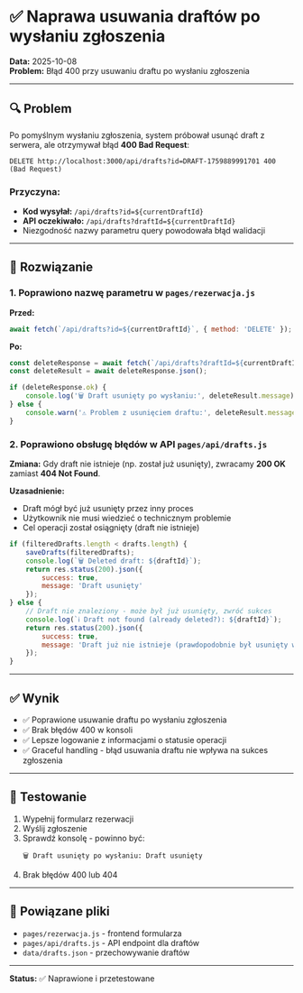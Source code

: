 # ✅ Naprawa usuwania draftów po wysłaniu zgłoszenia

**Data:** 2025-10-08  
**Problem:** Błąd 400 przy usuwaniu draftu po wysłaniu zgłoszenia

---

## 🔍 Problem

Po pomyślnym wysłaniu zgłoszenia, system próbował usunąć draft z serwera, ale otrzymywał błąd **400 Bad Request**:

```
DELETE http://localhost:3000/api/drafts?id=DRAFT-1759889991701 400 (Bad Request)
```

### Przyczyna:
- **Kod wysyłał:** `/api/drafts?id=${currentDraftId}`
- **API oczekiwało:** `/api/drafts?draftId=${currentDraftId}`
- Niezgodność nazwy parametru query powodowała błąd walidacji

---

## 🔧 Rozwiązanie

### 1. Poprawiono nazwę parametru w `pages/rezerwacja.js`

**Przed:**
```javascript
await fetch(`/api/drafts?id=${currentDraftId}`, { method: 'DELETE' });
```

**Po:**
```javascript
const deleteResponse = await fetch(`/api/drafts?draftId=${currentDraftId}`, { method: 'DELETE' });
const deleteResult = await deleteResponse.json();

if (deleteResponse.ok) {
    console.log('🗑️ Draft usunięty po wysłaniu:', deleteResult.message);
} else {
    console.warn('⚠️ Problem z usunięciem draftu:', deleteResult.message);
}
```

### 2. Poprawiono obsługę błędów w API `pages/api/drafts.js`

**Zmiana:** Gdy draft nie istnieje (np. został już usunięty), zwracamy **200 OK** zamiast **404 Not Found**.

**Uzasadnienie:**
- Draft mógł być już usunięty przez inny proces
- Użytkownik nie musi wiedzieć o technicznym problemie
- Cel operacji został osiągnięty (draft nie istnieje)

```javascript
if (filteredDrafts.length < drafts.length) {
    saveDrafts(filteredDrafts);
    console.log(`🗑️ Deleted draft: ${draftId}`);
    return res.status(200).json({ 
        success: true, 
        message: 'Draft usunięty' 
    });
} else {
    // Draft nie znaleziony - może był już usunięty, zwróć sukces
    console.log(`ℹ️ Draft not found (already deleted?): ${draftId}`);
    return res.status(200).json({ 
        success: true, 
        message: 'Draft już nie istnieje (prawdopodobnie był usunięty wcześniej)' 
    });
}
```

---

## ✅ Wynik

- ✅ Poprawione usuwanie draftu po wysłaniu zgłoszenia
- ✅ Brak błędów 400 w konsoli
- ✅ Lepsze logowanie z informacjami o statusie operacji
- ✅ Graceful handling - błąd usuwania draftu nie wpływa na sukces zgłoszenia

---

## 🧪 Testowanie

1. Wypełnij formularz rezerwacji
2. Wyślij zgłoszenie
3. Sprawdź konsolę - powinno być:
   ```
   🗑️ Draft usunięty po wysłaniu: Draft usunięty
   ```
4. Brak błędów 400 lub 404

---

## 📝 Powiązane pliki

- `pages/rezerwacja.js` - frontend formularza
- `pages/api/drafts.js` - API endpoint dla draftów
- `data/drafts.json` - przechowywanie draftów

---

**Status:** ✅ Naprawione i przetestowane
